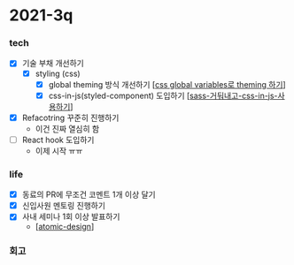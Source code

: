 # 2021-3q

### tech

- [x] 기술 부채 개선하기
  - [x] styling (css)
    - [x] global theming 방식 개선하기 [[css global variables로 theming 하기]]
    - [x] css-in-js(styled-component) 도입하기 [[sass-거둬내고-css-in-js-사용하기]]
- [x] Refacotring 꾸준히 진행하기
  - 이건 진짜 열심히 함
- [ ] React hook 도입하기
  - 이제 시작 ㅠㅠ

### life

- [x] 동료의 PR에 무조건 코멘트 1개 이상 달기
- [x] 신입사원 멘토링 진행하기
- [x] 사내 세미나 1회 이상 발표하기
  - [[atomic-design]]

### 회고

[//begin]: # "Autogenerated link references for markdown compatibility"
[css global variables로 theming 하기]: <../front-end/css/css global variables로 theming 하기> "css global variables로 theming 하기"
[sass-거둬내고-css-in-js-사용하기]: sass-거둬내고-css-in-js-사용하기 "sass 거둬내고 css-in-js 사용하기"
[atomic-design]: ../front-end/design-system/atomic-design "atomic-design"
[//end]: # "Autogenerated link references"
